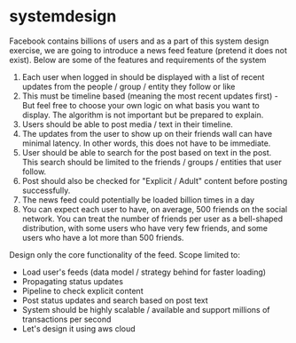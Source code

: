 # systemdesign
Facebook contains billions of users and as a part of this system design exercise, we are going to introduce a news feed feature (pretend it does not exist). Below are some of the features and requirements of the system

1.  Each user when logged in should be displayed with a list of recent updates from the people / group / entity they follow or like
2. This must be timeline based (meaning the most recent updates first) - But feel free to choose your own logic on what basis you want to display. The algorithm is not important but be prepared to explain.
3. Users should be able to post media / text in their timeline.
4. The updates from the user to show up on their friends wall can have minimal latency. In other words, this does not have to be immediate.
5. User should be able to search for the post based on text in the post. This search should be limited to the friends / groups / entities that user follow.
6. Post should also be checked for "Explicit / Adult" content before posting successfully.
7. The news feed could potentially be loaded billion times in a day
8. You can expect each user to have, on average, 500 friends on the social network. You can treat the number of friends per user as a bell-shaped distribution, with some users who have very few friends, and some users who have a lot more than 500 friends.

Design only the core functionality of the feed. Scope limited to:

  - Load user's feeds (data model / strategy behind for faster loading)
  - Propagating status updates
  - Pipeline to check explicit content
  - Post status updates and search based on post text
  - System should be highly scalable / available and support millions of transactions per second
   - Let's design it using aws cloud 
